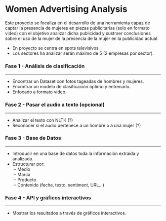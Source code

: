 # Women Advertising Analysis
Este proyecto se focaliza en el desarrollo de una herramienta capaz de captar la presencia de mujeres en piezas publicitarias (solo en formato video) con el objetivo analizar dicha publicidad y sustraer conclusiones sobre el uso de la mujer de la presencia de la mujer en la publicidad actual.  
- En proyecto se centra en spots televisivos.  
- Los sectores ha analizar serán máximo de 5 (2 empresas por sector).

### Fase 1 - Análisis de clasificación
---
- Encontrar un Dataset con fotos tageadas de hombres y mujeres.
- Encontrar un modelo de clasificación óptimo y entrenarlo.
- Enfocado a formato video.  
### Fase 2 - Pasar el audio a texto (opcional)
---
- Analizar el texto con NLTK (?)
- Reconocer si el audio pertenece a un hombre o a una mujer (?)  
### Fase 3 - Base de Datos
---
- Introducir en una base de datos toda la información extraida y analizada.
- Estructurar por:  
··· Medio  
··· Marca  
··· Producto  
··· Contenido (fecha, texto, sentiment, URL...)  
### Fase 4 - API y gráficos interactivos
---
- Mostrar los resultados a través de gráficos interactivos.
